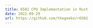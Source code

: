 ```yaml
---
title: 6502 CPU Implementation in Rust
date: 2022-09-29
url: https://github.com/thegeeko/r6502
---
```

